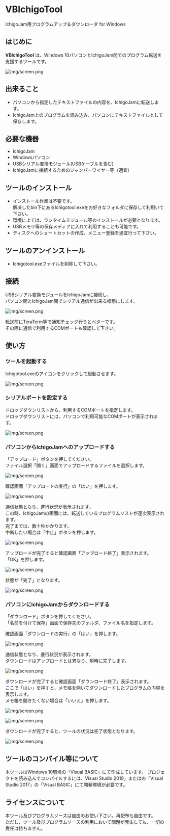# VBIchigoTool

 IchigoJam用プログラムアップ＆ダウンローダ for Windows

## はじめに

**VBIchigoTool** は、Windows 10パソコンとIchigoJam間でのプログラム転送を支援するツールです。

![img/screen.png](img/tool01.png)  

## 出来ること

- パソコンから指定したテキストファイルの内容を、IchigoJamに転送します。
- IchigoJam上のプログラムを読み込み、パソコンにテキストファイルとして保存します。

## 必要な機器

- IchigoJam
- Windowsパソコン
- USBシリアル変換モジュール(USBケーブルを含む)
- IchigoJamに接続するためのジャンパーワイヤー等（適宜）

## ツールのインストール

- インストール作業は不要です。  
解凍したbin下にあるIchigotool.exeをお好きなフォルダに保存して利用いて下さい。
- 環境によては、ランタイムモジュール等のインストールが必要となります。
- USBメモリ等の保存メディアに入れて利用することも可能です。  
- ディスクへのショートカットの作成、メニュー登録を適宜行って下さい。

## ツールのアンインストール

- Ichigotool.exeファイルを削除して下さい。

## 接続

USBシリアル変換モジュールをIchigoJamに接続し、  
パソコン間とIchigoJam間でシリアル通信が出来る様態にします。  

![img/screen.png](img/tool14.png) 

転送前にTeraTerm等で通知チェック行うとベターです。  
その際に通信で利用するCOMポートも確認して下さい。

## 使い方

### ツールを起動する

Ichigotool.exeのアイコンをクリックして起動させます。 

![img/screen.png](img/tool01.png)  

### シリアルポートを設定する

ドロップダウンリストから、利用するCOMポートを指定します。  
ドロップダウンリストには、パソコンで利用可能なCOMポートが表示されます。

![img/screen.png](img/tool02.png)  

### パソコンからIchigoJamへのアップロードする

「アップロード」ボタンを押してください。  
ファイル選択「開く」画面でアップロードするファイルを選択します。  

![img/screen.png](img/tool03.png)  

確認画面「アップロードの実行」の「はい」を押します。

![img/screen.png](img/tool04.png)  

通信状態となり、進行状況が表示されます。  
この時、IchigoJamの画面には、転送しているプログラムリストが逐次表示されます。  
完了までは、数十秒かかります。  
中断したい場合は「中止」ボタンを押します。  

![img/screen.png](img/tool05.png)  

アップロードが完了すると確認画面「アップロード終了」表示されます。  
「OK」を押します。

![img/screen.png](img/tool06.png)  

状態が「完了」となります。  

![img/screen.png](img/tool07.png)  

### パソコンにIchigoJamからダウンロードする

「ダウンロード」ボタンを押してください。  
「名前を付けて保存」画面で保存先のフォルダ、ファイル名を指定します。  

確認画面「ダウンロードの実行」の「はい」を押します。

![img/screen.png](img/tool04.png)  

通信状態となり、進行状況が表示されます。  
ダウンロードはアップロードとは異なり、瞬時に完了します。

![img/screen.png](img/tool09.png)  

ダウンロードが完了すると確認画面「ダウンロード終了」表示されます。  
ここで「はい」を押すと、メモ帳を開いてダウンロードしたプログラムの内容を表示します。  
メモ帳を開きたくない場合は「いいえ」を押します。

![img/screen.png](img/tool10.png)  

![img/screen.png](img/tool11.png)  

ダウンロードが完了すると、ツールの状況は完了状態となります。  

![img/screen.png](img/tool12.png)  

## ツールのコンパイル等について

本ツールはWindows 10環境の「Visual BASIC」にて作成しています。
プロジェクトを読み込んでコンパイルするには、Visual Studio 2019」またはの「Visual Studio 2017」の「Visual BASIC」にて開発環境が必要です。

## ライセンスについて

本ツール及びプログラムソースは自由のお使い下さい。再配布も自由です。  
ただし、ツール及びプログラムソースの利用において問題が発生しても、一切の責任は持ちません。  

